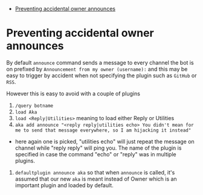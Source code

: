 <!-- @format -->

<!-- START doctoc generated TOC please keep comment here to allow auto update -->
<!-- DON'T EDIT THIS SECTION, INSTEAD RE-RUN doctoc TO UPDATE -->

- [Preventing accidental owner announces](#preventing-accidental-owner-announces)

<!-- END doctoc generated TOC please keep comment here to allow auto update -->

# Preventing accidental owner announces

By default `announce` command sends a message to every channel the bot is on
prefixed by `Announcement from my owner (username):` and this may be easy to
trigger by accident when not specifying the plugin such as `GitHub` or `RSS`.

However this is easy to avoid with a couple of plugins

1. `/query botname`
1. `load Aka`
1. `load <Reply|Utilities>` meaning to load either Reply or Utilities
1. `aka add announce "<reply reply|utilities echo> You didn't mean for me to send that message everywhere, so I am hijacking it instead"`

- here again one is picked, "utilities echo" will just repeat the message on
  channel while "reply reply" will ping you. The name of the plugin is
  specified in case the command "echo" or "reply" was in multiple plugins.

1. `defaultplugin announce aka` so that when `announce` is called, it's
   assumed that our new `aka` is meant instead of Owner which is an important
   plugin and loaded by default.
